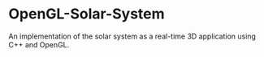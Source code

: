 # OpenGL-Solar-System
An implementation of the solar system as a real-time 3D application using C++ and OpenGL.
